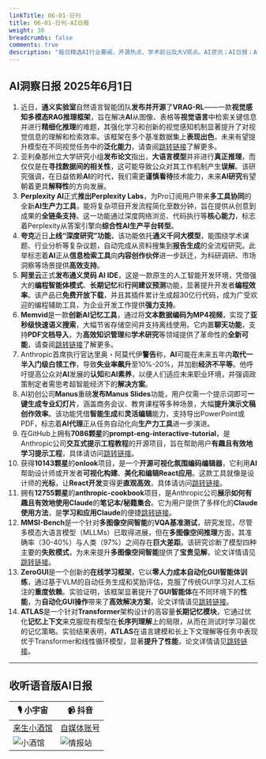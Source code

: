 ```yaml
---
linkTitle: 06-01-日刊
title: 06-01-日刊-AI日报
weight: 30
breadcrumbs: false
comments: true
description: "每日精选AI行业要闻、开源热点、学术前沿及大V观点。AI资讯；AI日报；AI知识库；AI教程；AI资讯日报；AI工具；AI Daily News"
---
```


## AI洞察日报 2025年6月1日

1.  近日，**通义实验室**自然语言智能团队**发布并开源**了**VRAG-RL**——一款**视觉感知多模态RAG推理框架**，旨在解决**AI**从图像、表格等**视觉语言**中检索关键信息并进行**精细化推理**的难题，其强化学习和创新的视觉感知机制显著提升了对视觉信息的理解和检索效率。该框架在多个基准数据集上**表现出色**，未来有望提升模型在不同视觉任务中的**泛化能力**，请查阅[跳转链接](https://github.com/Alibaba-NLP/VRAG)了解更多。
2.  亚利桑那州立大学研究小组**发布论文**指出，**大语言模型**并非进行**真正推理**，而仅仅是在**寻找数据间的相关性**，这可能导致公众对其工作机制产生**误解**。该研究强调，在日益依赖**AI**的时代，我们需更**谨慎看待**技术能力，未来**AI研究**有望朝着更具**解释性**的方向发展。
3.  **Perplexity AI**正式**推出Perplexity Labs**，为Pro订阅用户带来**多工具协同**的全新**AI生产力工具**，能将复杂项目开发流程简化至数分钟，旨在提供从创意到成果的**全链条支持**。这一功能通过深度网络浏览、代码执行等**核心能力**，标志着Perplexity从答案引擎向**综合性AI生产平台转型**。
4.  **夸克**近日**上线“深度研究”功能**，该功能依托**通义千问大模型**，能围绕学术课题、行业分析等复杂议题，自动完成从资料搜集到**报告生成**的全流程研究。此举标志着**AI**正从**信息检索工具**向**内容创作伙伴**进一步跃迁，为科研调研、市场洞察等场景提供**高效支持**。
5.  **阿里云**正式**发布通义灵码 AI IDE**，这是一款原生的人工智能开发环境，凭借强大的**编程智能体模式**、**长期记忆**和**行间建议预测**功能，显著提升开发者**编程效率**。该产品已**免费开放下载**，并且其插件累计生成超30亿行代码，成为广受欢迎的编程辅助工具，为企业开发工作提供**强力支持**。
6.  **Memvid**是一款**创新AI记忆工具**，通过将**文本数据编码为MP4视频**，实现了**亚秒级快速语义搜索**，大幅节省存储空间并支持离线使用。它内置**聊天功能**，支持**PDF文档导入**，为**高效知识管理**和**学术研究**等领域提供了革命性的**全新可能**，请查阅[跳转链接](https://github.com/Olow304/memvid)了解更多。
7.  Anthropic首席执行官达里奥・阿莫代伊**警告**称，**AI**可能在未来五年内**取代一半入门级白领工作**，导致**失业率飙升**至10%-20%，并加剧**经济不平等**。他呼吁提高公众对**AI**发展的**认知**和**AI素养**，以便人们适应未来职业环境，并强调政策制定者需思考超智能经济下的**解决方案**。
8.  AI初创公司**Manus**重磅**发布Manus Slides**功能，用户仅需一个提示词即可**一键生成专业幻灯片**，涵盖商务会议、教育课程等多种场景，大幅**提升演示文稿创作效率**。该功能凭借**智能生成**和**灵活编辑**能力，支持导出PowerPoint或PDF，标志着**AI代理**正从任务自动化向**生产力工具**进一步演进。
9.  在GitHub上拥有**7086颗星**的**prompt-eng-interactive-tutorial**，是Anthropic公司**交互式提示工程教程**的开源项目，旨在帮助用户**有趣且有效地学习提示工程**，具体请访问[跳转链接](https://github.com/anthropics/prompt-eng-interactive-tutorial)。
10. 获得**10143颗星**的**onlook**项目，是一个**开源可视化氛围编码编辑器**，它利用**AI**帮助设计师或开发者**可视化构建**、**美化和编辑React应用**。这款工具就像是设计师的**光标**，让**React开发**变得更**直观高效**，具体请访问[跳转链接](https://github.com/onlook-dev/onlook)。
11. 拥有**12755颗星**的**anthropic-cookbook**项目，是Anthropic公司**展示如何有趣且有效地使用Claude**的**笔记本/秘籍集合**。它为用户提供了多样化的**Claude使用方法**，是**学习和应用Claude**的便捷[跳转链接](https://github.com/anthropics/anthropic-cookbook)。
12. **MMSI-Bench**是一个针对**多图像空间智能**的**VQA基准测试**，研究发现，尽管多模态大语言模型（MLLMs）已取得进展，但在**多图像空间推理**方面，其准确率（30-40%）与人类（97%）之间存在**巨大差距**。该研究诊断了模型四种主要的**失败模式**，为未来提升**多图像空间智能**提供了**宝贵见解**，论文详情请见[跳转链接](https://arxiv.org/abs/2505.23764)。
13. **ZeroGUI**是一个创新的**在线学习框架**，它以**零人力成本自动化GUI智能体训练**，通过基于VLM的自动任务生成和奖励评估，克服了传统GUI学习对人工标注的**重度依赖**。实验证明，该框架显著提升了**GUI智能体**在不同环境下的**性能**，为**自动化GUI操作**带来了**高效解决方案**，论文详情请见[跳转链接](https://arxiv.org/abs/2505.23762)。
14. **ATLAS**是一个针对**Transformer**架构设计的高容量**长期记忆模块**，它通过优化**记忆上下文**来克服现有模型在**长序列理解**上的局限，从而在测试时学习最优的记忆策略。实验结果表明，**ATLAS**在语言建模和长上下文理解等任务中表现优于Transformer和线性循环模型，显著**提升了性能**，论文详情请见[跳转链接](https://arxiv.org/abs/2505.23735)。

---

## **收听语音版AI日报**

| 🎙️ **小宇宙** | 📹 **抖音** |
| --- | --- |
| [来生小酒馆](https://www.xiaoyuzhoufm.com/podcast/683c62b7c1ca9cf575a5030e)  |   [自媒体账号](https://www.douyin.com/user/MS4wLjABAAAAwpwqPQlu38sO38VyWgw9ZjDEnN4bMR5j8x111UxpseHR9DpB6-CveI5KRXOWuFwG)| 
| ![小酒馆](https://cdn.jsdmirror.com/gh/justlovemaki/imagehub@main/logo/f959f7984e9163fc50d3941d79a7f262.md.png) | ![情报站](https://cdn.jsdmirror.com/gh/justlovemaki/imagehub@main/logo/7fc30805eeb831e1e2baa3a240683ca3.md.png) |